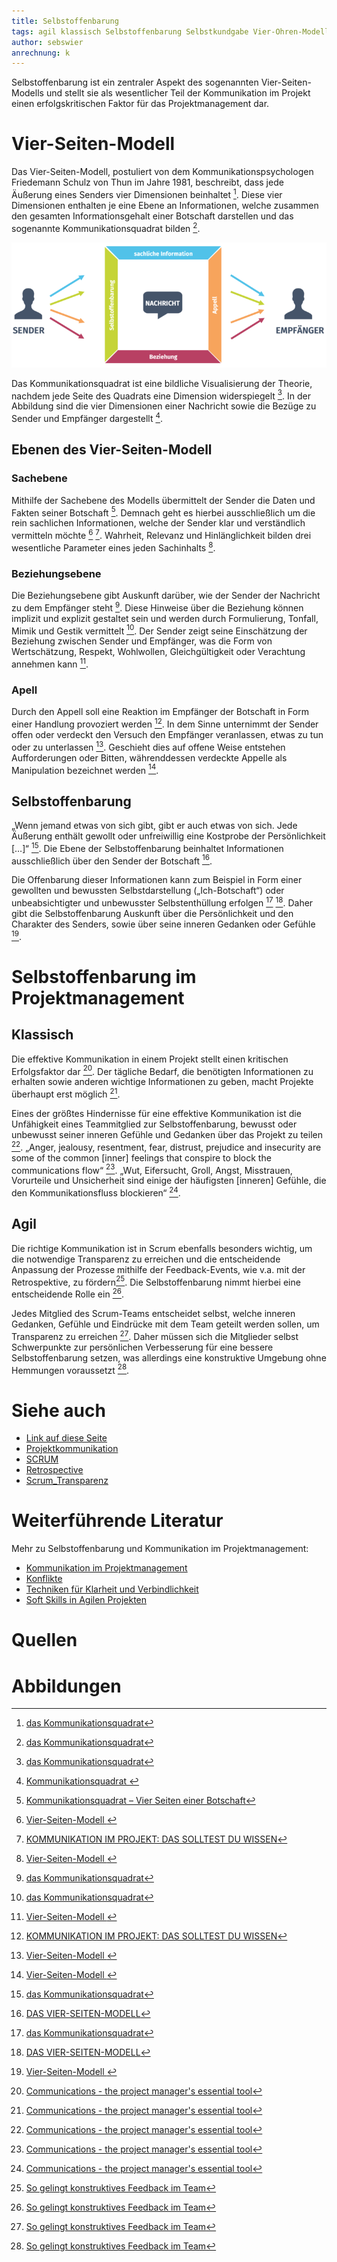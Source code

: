 ```yaml
---
title: Selbstoffenbarung
tags: agil klassisch Selbstoffenbarung Selbstkundgabe Vier-Ohren-Modell Kommunikationsquadrat Vier-Seiten-Modell Kommunikationstheorie Projektmanagement Kommunikationspsychologie Thun
author: sebswier
anrechnung: k
---
```


Selbstoffenbarung ist ein zentraler Aspekt des sogenannten Vier-Seiten-Modells und stellt sie als wesentlicher Teil der Kommunikation im Projekt einen erfolgskritischen Faktor für das Projektmanagement dar.

# Vier-Seiten-Modell

Das Vier-Seiten-Modell, postuliert von dem Kommunikationspsychologen Friedemann Schulz von Thun im Jahre 1981, beschreibt, dass jede Äußerung eines Senders vier Dimensionen beinhaltet [^1]. Diese vier Dimensionen enthalten je eine Ebene an Informationen, welche zusammen den gesamten Informationsgehalt einer Botschaft darstellen und das sogenannte Kommunikationsquadrat bilden [^1].

![Kommunikationsquadrat](Selbstoffenbarung/4_seiten_modell-768x305.png)

Das Kommunikationsquadrat ist eine bildliche Visualisierung der Theorie, nachdem jede Seite des Quadrats eine Dimension widerspiegelt [^1]. In der Abbildung sind die vier Dimensionen einer Nachricht sowie die Bezüge zu Sender und Empfänger dargestellt [^8].

## Ebenen des Vier-Seiten-Modell

### Sachebene

Mithilfe der Sachebene des Modells übermittelt der Sender die Daten und Fakten seiner Botschaft [^5]. Demnach geht es hierbei ausschließlich um die rein sachlichen Informationen, welche der Sender klar und verständlich vermitteln möchte [^2] [^4]. Wahrheit, Relevanz und Hinlänglichkeit bilden drei wesentliche Parameter eines jeden Sachinhalts [^2]. 

### Beziehungsebene 

Die Beziehungsebene gibt Auskunft darüber, wie der Sender der Nachricht zu dem Empfänger steht [^1]. Diese Hinweise über die Beziehung können implizit und explizit gestaltet sein und werden durch Formulierung, Tonfall, Mimik und Gestik vermittelt [^1]. Der Sender zeigt seine Einschätzung der Beziehung zwischen Sender und Empfänger, was die Form von Wertschätzung, Respekt, Wohlwollen, Gleichgültigkeit oder Verachtung annehmen kann [^2].

### Apell 

Durch den Appell soll eine Reaktion im Empfänger der Botschaft in Form einer Handlung provoziert werden [^4]. In dem Sinne unternimmt der Sender offen oder verdeckt den Versuch den Empfänger veranlassen, etwas zu tun oder zu unterlassen [^2]. Geschieht dies auf offene Weise entstehen Aufforderungen oder Bitten, währenddessen verdeckte Appelle als Manipulation bezeichnet werden [^2].

## Selbstoffenbarung

„Wenn jemand etwas von sich gibt, gibt er auch etwas von sich. Jede Äußerung enthält gewollt oder unfreiwillig eine Kostprobe der Persönlichkeit […]“ [^1]. Die Ebene der Selbstoffenbarung beinhaltet Informationen ausschließlich über den Sender der Botschaft [^3].

Die Offenbarung dieser Informationen kann zum Beispiel in Form einer gewollten und bewussten Selbstdarstellung („Ich-Botschaft“) oder unbeabsichtigter und unbewusster Selbstenthüllung erfolgen [^1] [^3]. Daher gibt die Selbstoffenbarung Auskunft über die Persönlichkeit und den Charakter des Senders, sowie über seine inneren Gedanken oder Gefühle [^2].

# Selbstoffenbarung im Projektmanagement

## Klassisch

Die effektive Kommunikation in einem Projekt stellt einen kritischen Erfolgsfaktor dar [^6]. Der tägliche Bedarf, die benötigten Informationen zu erhalten sowie anderen wichtige Informationen zu geben, macht Projekte überhaupt erst möglich [^6]. 

Eines der größtes Hindernisse für eine effektive Kommunikation ist die Unfähigkeit eines Teammitglied zur Selbstoffenbarung, bewusst oder unbewusst seiner inneren Gefühle und Gedanken über das Projekt zu teilen [^6]. „Anger, jealousy, resentment, fear, distrust, prejudice and insecurity are some of the common [inner] feelings that conspire to block the communications flow“ [^6]. „Wut, Eifersucht, Groll, Angst, Misstrauen, Vorurteile und Unsicherheit sind einige der häufigsten [inneren] Gefühle, die den Kommunikationsfluss blockieren“ [^6].

## Agil

Die richtige Kommunikation ist in Scrum ebenfalls besonders wichtig, um die notwendige Transparenz zu erreichen und die entscheidende Anpassung der Prozesse mithilfe der Feedback-Events, wie v.a. mit der Retrospektive, zu fördern[^7]. Die Selbstoffenbarung nimmt hierbei eine entscheidende Rolle ein [^7].

Jedes Mitglied des Scrum-Teams entscheidet selbst, welche inneren Gedanken, Gefühle und Eindrücke mit dem Team geteilt werden sollen, um Transparenz zu erreichen [^7]. Daher müssen sich die Mitglieder selbst Schwerpunkte zur persönlichen Verbesserung für eine bessere Selbstoffenbarung setzen, was allerdings eine konstruktive Umgebung ohne Hemmungen voraussetzt [^7].

# Siehe auch

* [Link auf diese Seite](Selbstoffenbarung.md)
*	[Projektkommunikation](Projektkommunikation.md)
*	[SCRUM](SCRUM.md)
*	[Retrospective](Retrospective.md)
*	[Scrum_Transparenz](Scrum_Transparenz.md)


# Weiterführende Literatur

Mehr zu Selbstoffenbarung und Kommunikation im Projektmanagement:
* [Kommunikation im Projektmanagement](https://link.springer.com/content/pdf/10.1007/978-3-658-13388-7.pdf)
* [Konflikte](https://link.springer.com/chapter/10.1007/978-3-642-21243-7_22)
* [Techniken für Klarheit und Verbindlichkeit](https://link.springer.com/chapter/10.1007/978-3-540-72051-5_11)
* [Soft Skills in Agilen Projekten](http://www.richtigcito.com/mediapool/86/862555/data/Agiles_Projektmanagement_-_Soft_Skills.pdf)


# Quellen

[^1]: [das Kommunikationsquadrat](https://www.schulz-von-thun.de/die-modelle/das-kommunikationsquadrat)

[^2]: [Vier-Seiten-Modell ](https://de.wikipedia.org/wiki/Vier-Seiten-Modell)

[^3]: [DAS VIER-SEITEN-MODELL](https://www.fhchp.de/wp-content/uploads/2018/11/friedemann-schulz-von-thun-1.pdf)

[^4]: [KOMMUNIKATION IM PROJEKT: DAS SOLLTEST DU WISSEN](https://www.projektmanagement-maschinenbau.de/kommunikation-im-projekt-das-solltest-du-wissen/)

[^5]: [Kommunikationsquadrat – Vier Seiten einer Botschaft](https://www.berufsstrategie.de/bewerbung-karriere-soft-skills/kommunikationsmodelle-kommunikationsquadrat.php)

[^6]: [Communications - the project manager's essential tool](https://www.pmi.org/learning/library/communication-essential-tool-3614)

[^7]: [So gelingt konstruktives Feedback im Team](https://www.cio.de/a/so-gelingt-konstruktives-feedback-im-team,3244848)

# Abbildungen

[^8]: [Kommunikationsquadrat ](https://intense-eu.info/courses/onlinekurs-transition-coaches-deutsch/lessons/the-4-sides-of-a-message-or-communication-square-copy-2/)